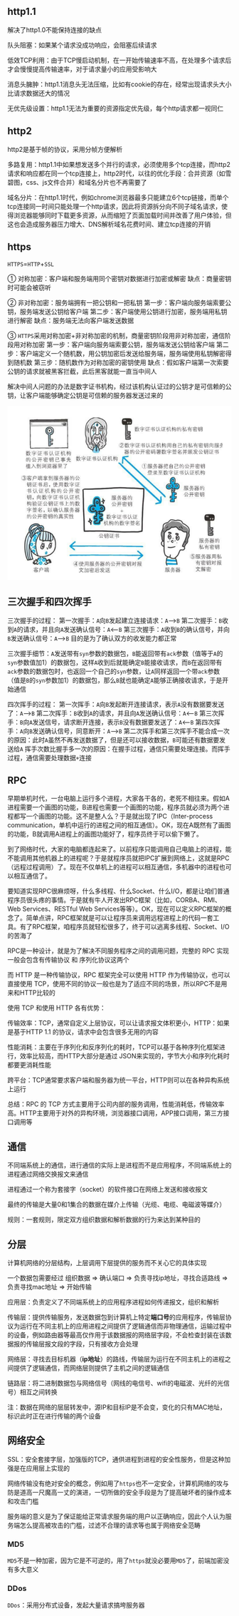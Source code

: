 ## http1.1

解决了http1.0不能保持连接的缺点

队头阻塞：如果某个请求没成功响应，会阻塞后续请求

低效TCP利用：由于TCP慢启动机制，在一开始传输速率不高，在处理多个请求后才会慢慢提高传输速率，对于请求量小的应用受影响大

消息头臃肿：http1.1消息头无法压缩，比如有cookie的存在，经常出现请求头大小比请求数据还大的情况

无优先级设置：http1.1无法为重要的资源指定优先级，每个http请求都一视同仁

## http2

http2是基于帧的协议，采用分帧方便解析

多路复用：http1.1中如果想发送多个并行的请求，必须使用多个tcp连接，而http2请求和响应都在同一个tcp连接上，http2时代，以往的优化手段：合并资源（如雪碧图，css、js文件合并）和域名分片也不再需要了

域名分片：在http1.1时代，例如chrome浏览器最多只能建立6个tcp链接，而单个tcp连接同一时间只能处理一个http请求，因此将资源拆分向不同子域名请求，使得浏览器能够同时下载更多资源，从而缩短了页面加载时间并改善了用户体验，但这也会造成服务器压力增大、DNS解析域名花费时间、建立tcp连接的开销

## https

`HTTPS`=`HTTP`+`SSL`

① 对称加密：客户端和服务端用同个密钥对数据进行加密或解密 缺点：商量密钥时可能会被窃听

② 非对称加密：服务端拥有一把公钥和一把私钥 第一步：客户端向服务端索要公钥，服务端发送公钥给客户端 第二步：客户端使用公钥进行加密，服务端用私钥进行解密 缺点：服务端无法向客户端发送数据

③ `HTTPS`采用对称加密+非对称加密的机制，商量密钥阶段用非对称加密，通信阶段用对称加密 第一步：客户端向服务端索要公钥，服务端发送公钥给客户端 第二步：客户端定义一个随机数，用公钥加密后发送给服务端，服务端使用私钥解密得到随机数 第三步：随机数作为对称加密的密钥使用 缺点：假如客户端第一次索要公钥的请求就被黑客拦截，此后黑客就能一直当中间人

解决中间人问题的办法是数字证书机构，经过该机构认证过的公钥才是可信赖的公钥，让客户端能够确定公钥是可信赖的服务器发送过来的

![图片加载失败](./assets/image-20201106153032276.png)

## 三次握手和四次挥手

三次握手的过程： 第一次握手：`A`向`B`发起建立连接请求：`A`——>`B` 第二次握手：`B`收到`A`的请求，并且向`A`发送确认信号：`A`<——`B` 第三次握手：`A`收到`B`的确认信号，并向`B`发送确认信号：`A`——>`B` 目的是为了确认双方的收发能力都正常

三次握手细节：`A`发送带有`syn`参数的数据包，`B`能返回带有`ack`参数（值等于`A`的`syn`参数值加1）的数据包，这样`A`收到后就能确定`B`能接收请求，而`B`在返回带有`ack`参数的数据包时，也返回一个自己的`syn`参数，让`A`同样返回一个带`ack`参数（值是`B`的`syn`参数加1）的数据包，那么`B`就也能确定`A`能够正确接收请求，于是开始通信

四次挥手的过程： 第一次挥手：`A`向`B`发起断开连接请求，表示`A`没有数据要发送了：`A`——>`B` 第二次挥手：`B`收到`A`的请求，并且向`A`发送确认信号：`A`<——`B` 第三次挥手：`B`向`A`发送信号，请求断开连接，表示`B`没有数据要发送了：`A`<——`B` 第四次挥手：`A`向`B`发送确认信号，同意断开：`A`——>`B` 第二次挥手和第三次挥手不能合成一次的原因：此时`A`虽然不再发送数据了，但是还可以接收数据，`B`可能还有数据要发送给`A` 挥手次数比握手多一次的原因：在握手过程，通信只需要处理连接。而挥手过程，通信需要处理数据`+`连接

## RPC

早期单机时代，一台电脑上运行多个进程，大家各干各的，老死不相往来。假如A进程需要一个画图的功能，B进程也需要一个画图的功能，程序员就必须为两个进程都写一个画图的功能。这不是整人么？于是就出现了IPC（Inter-process communication，单机中运行的进程之间的相互通信）。OK，现在A既然有了画图的功能，B就调用A进程上的画图功能好了，程序员终于可以偷下懒了。

到了网络时代，大家的电脑都连起来了。以前程序只能调用自己电脑上的进程，能不能调用其他机器上的进程呢？于是就程序员就把IPC扩展到网络上，这就是RPC（远程过程调用）了。现在不仅单机上的进程可以相互通信，多机器中的进程也可以相互通信了。

要知道实现RPC很麻烦呀，什么多线程、什么Socket、什么I/O，都是让咱们普通程序员很头疼的事情。于是就有牛人开发出RPC框架（比如，CORBA、RMI、Web Services、RESTful Web Services等等）。OK，现在可以定义RPC框架的概念了。简单点讲，RPC框架就是可以让程序员来调用远程进程上的代码一套工具。有了RPC框架，咱程序员就轻松很多了，终于可以逃离多线程、Socket、I/O的苦海了

RPC是一种设计，就是为了解决不同服务程序之间的调用问题，完整的 RPC 实现一般会包含有传输协议 和 序列化协议这两个

而 HTTP 是一种传输协议，RPC 框架完全可以使用 HTTP 作为传输协议，也可以直接使用 TCP，使用不同的协议一般也是为了适应不同的场景，所以RPC不是用来和HTTP比较的

使用 TCP 和使用 HTTP 各有优势：

传输效率：TCP，通常自定义上层协议，可以让请求报文体积更小，HTTP：如果是基于HTTP 1.1 的协议，请求中会包含很多无用的内容

性能消耗：主要在于序列化和反序列化的耗时，TCP可以基于各种序列化框架进行，效率比较高，而HTTP大部分是通过 JSON来实现的，字节大小和序列化耗时都要更消耗性能

跨平台：TCP通常要求客户端和服务器为统一平台，HTTP则可以在各种异构系统上运行

总结：RPC 的 TCP 方式主要用于公司内部的服务调用，性能消耗低，传输效率高。HTTP主要用于对外的异构环境，浏览器接口调用，APP接口调用，第三方接口调用等

## 通信

不同端系统上的通信，进行通信的实际上是进程而不是应用程序，不同端系统上的进程通过网络交换报文来通信

进程通过一个称为套接字（socket）的软件接口在网络上发送和接收报文

最终的传输是大量0和1集合的数据在媒介上传输（光缆、电缆、电磁波等媒介）

规则：一套规则，限定双方组织数据和解析数据的行为来达到某种目的

## 分层

计算机网络的分层结构，上层调用下层提供的服务而不关心它的具体实现

一个数据包需要经过  组织数据 => 确认端口 => 负责寻找ip地址，寻找合适路线 => 负责寻找mac地址 => 开始传输

应用层：负责定义了不同端系统上的应用程序进程如何传递报文，组织和解析

传输层：提供传输服务，发送数据包到计算机上特定**端口号**的应用程序，传输层协议为运行在不同主机上的应用进程之间提供了逻辑通信而非物理通信，运输过程中的设备，例如路由器等最高仅作用于该数据报的网络层字段，不会检查封装在该数据报的传输层报文段的字段，只有接收方会处理

网络层：寻找去目标机器（**ip地址**）的路线，传输层为运行在不同主机上的进程之间提供了逻辑通信，而网络层则提供了主机之间的逻辑通信

链路层：将二进制数据包与网络信号（网线的电信号、wifi的电磁波、光纤的光信号）相互之间转换

注：数据在网络的层层转发中，源IP和目标IP是不会变，变化的只有MAC地址，标识此时正在进行传输的两个设备

## 网络安全

SSL：安全套接字层，加强版的TCP，通供进程到进程的安全性服务，但是这种加强是在应用层上实现的

网络传输没有绝对安全的概念，例如用了`https`也不一定安全，计算机网络的攻与防是道高一尺魔高一丈的演进，一切所做的安全手段是为了提高破坏者的操作成本和攻击门槛

服务端的意义是为了保证能给正常请求服务端的用户以正确响应，因此个人认为服务端怎么提高被攻击的门槛，过滤不合理的请求等也属于网络安全范畴

### MD5

`MD5`不是一种加密，因为它是不可逆的，用了`https`就没必要用`MD5`了，前端加密没有多大意义

### DDos

`DDos`：采用分布式设备，发起大量请求搞垮服务器
